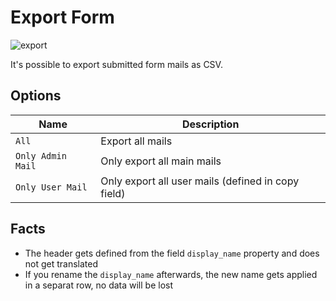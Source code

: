 # Export Form

![export](https://user-images.githubusercontent.com/700119/43954901-7c59d7c8-9c9e-11e8-8930-2b6227604629.png)

It's possible to export submitted form mails as CSV.

## Options

| Name | Description
|------|------------|
| `All` | Export all mails |
| `Only Admin Mail` | Only export all main mails |
| `Only User Mail` | Only export all user mails (defined in copy field) |

## Facts
- The header gets defined from the field `display_name` property and does not get translated
- If you rename the `display_name` afterwards, the new name gets applied in a separat row, no data will be lost
